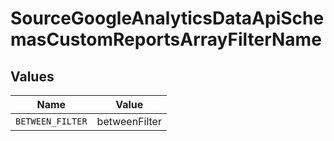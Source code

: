 # SourceGoogleAnalyticsDataApiSchemasCustomReportsArrayFilterName


## Values

| Name             | Value            |
| ---------------- | ---------------- |
| `BETWEEN_FILTER` | betweenFilter    |